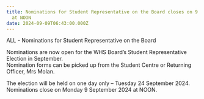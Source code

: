 ```yaml
---
title: Nominations for Student Representative on the Board closes on 9 September
  at NOON
date: 2024-09-09T06:43:00.000Z
---
```

ALL - Nominations for Student Representative on the Board

Nominations are now open for the WHS Board’s Student Representative Election in September.  
Nomination forms can be picked up from the Student Centre or Returning Officer, Mrs Molan. 

The election will be held on one day only – Tuesday 24 September 2024.  
Nominations close on Monday 9 September 2024 at NOON.
